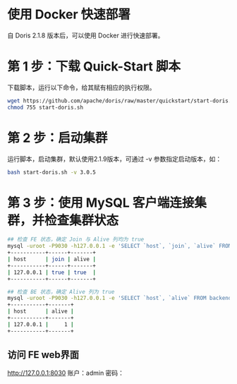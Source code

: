 # 使用 Docker 快速部署
自 Doris 2.1.8 版本后，可以使用 Docker 进行快速部署。

# 第 1 步：下载 Quick-Start 脚本
下载脚本，运行以下命令，给其赋有相应的执行权限。

```bash
wget https://github.com/apache/doris/raw/master/quickstart/start-doris.sh
chmod 755 start-doris.sh
```

# 第 2 步：启动集群
运行脚本，启动集群，默认使用2.1.9版本，可通过 -v 参数指定启动版本，如：

```bash
bash start-doris.sh -v 3.0.5
```

# 第 3 步：使用 MySQL 客户端连接集群，并检查集群状态
```bash
## 检查 FE 状态，确定 Join 与 Alive 列均为 true
mysql -uroot -P9030 -h127.0.0.1 -e 'SELECT `host`, `join`, `alive` FROM frontends()'
+-----------+------+-------+
| host      | join | alive |
+-----------+------+-------+
| 127.0.0.1 | true | true  |
+-----------+------+-------+

## 检查 BE 状态，确定 Alive 列为 true
mysql -uroot -P9030 -h127.0.0.1 -e 'SELECT `host`, `alive` FROM backends()'
+-----------+-------+
| host      | alive |
+-----------+-------+
| 127.0.0.1 |     1 |
+-----------+-------+
```


## 访问 FE web界面
http://127.0.0.1:8030      账户：admin  密码：